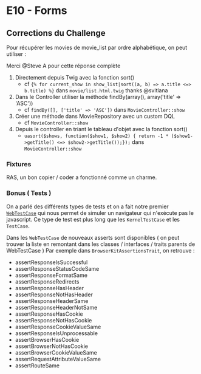 # E10 - Forms

## Corrections du Challenge

Pour récupérer les movies de movie_list par ordre alphabétique, on peut utiliser :

Merci @Steve A pour cette réponse complète

1. Directement depuis Twig avec la fonction sort()
   - cf `{% for current_show in show_list|sort((a, b) => a.title <=> b.title) %}` dans `movie/list.html.twig` thanks @svitlana
2. Dans le Controller utiliser la méthode findBy(array(), array('title' => 'ASC'))
   - cf `findBy([], ['title' => 'ASC'])` dans `MovieController::show`
3. Créer une méthode dans MovieRepository avec un custom DQL
   - cf `MovieController::show` 
4. Depuis le controller en triant le tableau d'objet avec la fonction sort()
   - `uasort($shows, function($show1, $show2) { return -1 * ($show1->getTitle() <=> $show2->getTitle());});` dans `MovieController::show`

### Fixtures

RAS, un bon copier / coder a fonctionné comme un charme.

### Bonus ( Tests )

On a parlé des différents types de tests et on a fait notre premier [`WebTestCase`](https://symfony.com/doc/current/testing.html#application-tests) qui nous permet de simuler un navigateur qui n'exécute pas le javascript.
Ce type de test est plus long que les `KernelTestCase` et les `TestCase`.

Dans les `WebTestCase` de nouveaux asserts sont disponibles ( on peut trouver la liste en remontant dans les classes / interfaces / traits parents de WebTestCase )
Par exemple dans `BrowserKitAssertionsTrait`, on retrouve :

- assertResponseIsSuccessful
- assertResponseStatusCodeSame
- assertResponseFormatSame
- assertResponseRedirects
- assertResponseHasHeader
- assertResponseNotHasHeader
- assertResponseHeaderSame
- assertResponseHeaderNotSame
- assertResponseHasCookie
- assertResponseNotHasCookie
- assertResponseCookieValueSame
- assertResponseIsUnprocessable
- assertBrowserHasCookie
- assertBrowserNotHasCookie
- assertBrowserCookieValueSame
- assertRequestAttributeValueSame
- assertRouteSame
